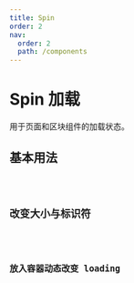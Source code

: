 ```yaml
---
title: Spin
order: 2
nav:
  order: 2
  path: /components
---
```


# Spin 加载

用于页面和区块组件的加载状态。

## 基本用法

<code src="./demos/base.tsx"/>

## 改变大小与标识符

<code src="./demos/indicator-size.tsx"/>

## 放入容器动态改变 loading

<code src="./demos/inside.tsx"/>

<API></API>

